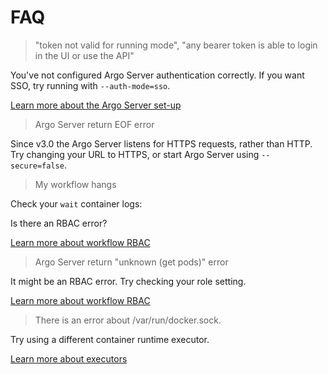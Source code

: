 # FAQ

> "token not valid for running mode", "any bearer token is able to login in the UI or use the API"

You've not configured Argo Server authentication correctly. If you want SSO, try running with `--auth-mode=sso`.

[Learn more about the Argo Server set-up](argo-server.md)

> Argo Server return EOF error

Since v3.0 the Argo Server listens for HTTPS requests, rather than HTTP. Try changing your URL to HTTPS, or start Argo Server using `--secure=false`.

> My workflow hangs

Check your `wait` container logs:

Is there an RBAC error?

[Learn more about workflow RBAC](workflow-rbac.md)

> Argo Server return "unknown (get pods)" error

It might be an RBAC error. Try checking your role setting.

[Learn more about workflow RBAC](workflow-rbac.md)

> There is an error about /var/run/docker.sock.

Try using a different container runtime executor.

[Learn more about executors](workflow-executors.md)